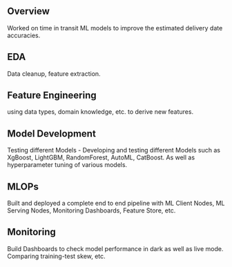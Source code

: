 ## Overview
Worked on time in transit ML models to improve the estimated delivery date accuracies.
## EDA
Data cleanup, feature extraction.
## Feature Engineering
using data types, domain knowledge, etc. to derive new features.
## Model Development
Testing different Models - Developing and testing different Models such as XgBoost, LightGBM, RandomForest, AutoML, CatBoost. As well as hyperparameter tuning of various models.
## MLOPs
Built and deployed a complete end to end pipeline with ML Client Nodes, ML Serving Nodes, Monitoring Dashboards, Feature Store, etc. 
## Monitoring
Build Dashboards to check model performance in dark as well as live mode. Comparing training-test skew, etc.
